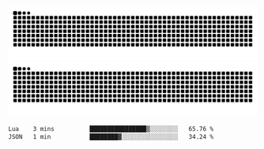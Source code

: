 ![Snake Animation](https://raw.githubusercontent.com/tomhea/tomhea/output/github-contribution-grid-snake-dark.svg#gh-dark-mode-only)
![Snake Animation](https://raw.githubusercontent.com/tomhea/tomhea/output/github-contribution-grid-snake.svg#gh-light-mode-only)

<p></p>

<!--START_SECTION:waka-->

```txt
Lua    3 mins          ████████████████▒░░░░░░░░   65.76 %
JSON   1 min           ████████▓░░░░░░░░░░░░░░░░   34.24 %
```

<!--END_SECTION:waka-->
